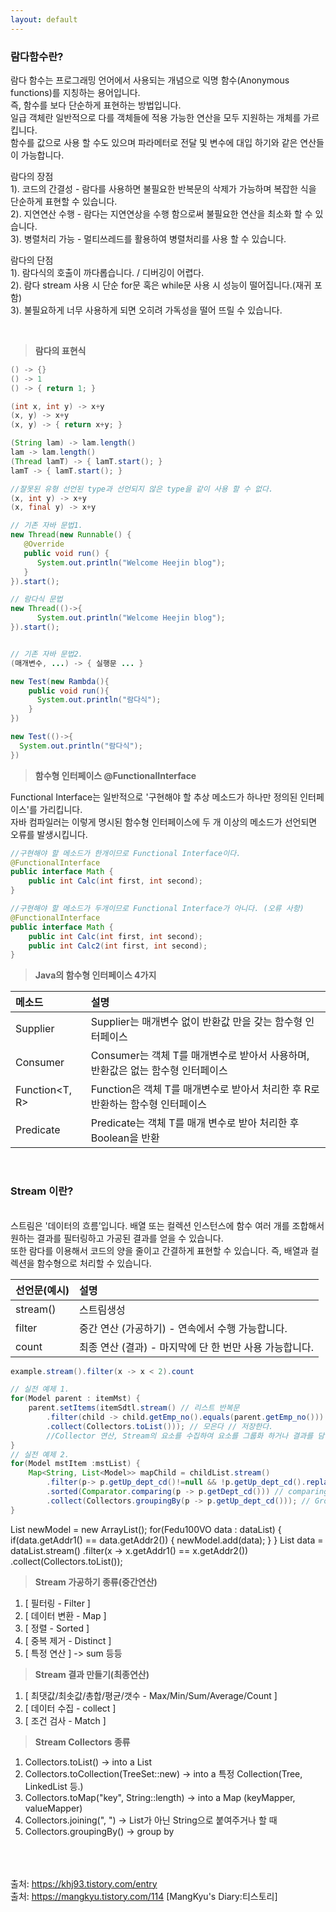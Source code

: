 ```yaml
---
layout: default
---
```


### **람다함수란?**
람다 함수는 프로그래밍 언어에서 사용되는 개념으로 익명 함수(Anonymous functions)를 지칭하는 용어입니다.<br/>
즉, 함수를 보다 단순하게 표현하는 방법입니다.<br/>
일급 객체란 일반적으로 다를 객체들에 적용 가능한 연산을 모두 지원하는 개체를 가르킵니다.<br/>
함수를 값으로 사용 할 수도 있으며 파라메터로 전달 및 변수에 대입 하기와 같은 연산들이 가능합니다.

람다의 장점<br/>
1). 코드의 간결성 - 람다를 사용하면 불필요한 반복문의 삭제가 가능하며 복잡한 식을 단순하게 표현할 수 있습니다.<br/>
2). 지연연산 수행 - 람다는 지연연상을 수행 함으로써 불필요한 연산을 최소화 할 수 있습니다.<br/>
3). 병렬처리 가능 - 멀티쓰레드를 활용하여 병렬처리를 사용 할 수 있습니다.

람다의 단점<br/>
1). 람다식의 호출이 까다롭습니다. / 디버깅이 어렵다.<br/>
2). 람다 stream 사용 시 단순 for문 혹은 while문 사용 시 성능이 떨어집니다.(재귀 포함)<br/>
3). 불필요하게 너무 사용하게 되면 오히려 가독성을 떨어 뜨릴 수 있습니다.

<br/>

> **람다의 표현식**

```java
() -> {}
() -> 1
() -> { return 1; }

(int x, int y) -> x+y
(x, y) -> x+y
(x, y) -> { return x+y; }

(String lam) -> lam.length()
lam -> lam.length()
(Thread lamT) -> { lamT.start(); }
lamT -> { lamT.start(); }

//잘못된 유형 선언된 type과 선언되지 않은 type을 같이 사용 할 수 없다.
(x, int y) -> x+y
(x, final y) -> x+y

// 기존 자바 문법1.
new Thread(new Runnable() {
   @Override
   public void run() {
      System.out.println("Welcome Heejin blog");
   }
}).start();

// 람다식 문법
new Thread(()->{
      System.out.println("Welcome Heejin blog");
}).start();


// 기존 자바 문법2.
(매개변수, ...) -> { 실행문 ... }

new Test(new Rambda(){
    public void run(){
      System.out.println("람다식");
    }
})

new Test(()->{
  System.out.println("람다식");
})
```

> **함수형 인터페이스 @FunctionalInterface**

Functional Interface는 일반적으로 '구현해야 할 추상 메소드가 하나만 정의된 인터페이스'를 가리킵니다.<br/>
자바 컴파일러는 이렇게 명시된 함수형 인터페이스에 두 개 이상의 메소드가 선언되면 오류를 발생시킵니다.


```java
//구현해야 할 메소드가 한개이므로 Functional Interface이다.
@FunctionalInterface
public interface Math {
    public int Calc(int first, int second);
}

//구현해야 할 메소드가 두개이므로 Functional Interface가 아니다. (오류 사항)
@FunctionalInterface
public interface Math {
    public int Calc(int first, int second);
    public int Calc2(int first, int second);
}
```

> **Java의 함수형 인터페이스 4가지**

| 메소드                  | 설명                                  |
|:-----------------------|:--------------------------------------|
| Supplier<T>             | Supplier는 매개변수 없이 반환값 만을 갖는 함수형 인터페이스 |
| Consumer<T>             | Consumer는 객체 T를 매개변수로 받아서 사용하며, 반환값은 없는 함수형 인터페이스 |
| Function<T, R>          | Function은 객체 T를 매개변수로 받아서 처리한 후 R로 반환하는 함수형 인터페이스  |
| Predicate<T>            | Predicate는 객체 T를 매개 변수로 받아 처리한 후 Boolean을 반환  |

<br/>

### **Stream 이란?**
<br/>
스트림은 '데이터의 흐름’입니다. 배열 또는 컬렉션 인스턴스에 함수 여러 개를 조합해서 원하는 결과를 필터링하고 가공된 결과를 얻을 수 있습니다.  <br/>
또한 람다를 이용해서 코드의 양을 줄이고 간결하게 표현할 수 있습니다. 즉, 배열과 컬렉션을 함수형으로 처리할 수 있습니다.

| 선언문(예시)            | 설명                                  |
|:-----------------------|:--------------------------------------|
| stream()               | 스트림생성 |
| filter                 | 중간 연산 (가공하기) - 연속에서 수행 가능합니다. |
| count                  | 최종 연산 (결과) - 마지막에 단 한 번만 사용 가능합니다.  |

```java
example.stream().filter(x -> x < 2).count

// 실전 예제 1.
for(Model parent : itemMst) {
    parent.setItems(itemSdtl.stream() // 리스트 반복문
        .filter(child -> child.getEmp_no().equals(parent.getEmp_no())) // 특정 조건으로 거른다. child -> 람다표기법 반복문 이해
        .collect(Collectors.toList())); // 모은다 // 저장한다.
        //Collector 연산, Stream의 요소를 수집하여 요소를 그룹화 하거나 결과를 담아 반환하는데 사용한다.
}
// 실전 예제 2.
for(Model mstItem :mstList) {
    Map<String, List<Model>> mapChild = childList.stream()
        .filter(p-> p.getUp_dept_cd()!=null && !p.getUp_dept_cd().replace(" ", "").equals("") )
        .sorted(Comparator.comparing(p -> p.getDept_cd())) // comparing은 Function<T,R>을 인자로 받음.(정렬 변경)
        .collect(Collectors.groupingBy(p -> p.getUp_dept_cd())); // GroupingBy 를 이용하면 데이터 집합을 하나 이상의 특성으로 분류, 그룹화하는 연산
}
```
List<Fedu100VO> newModel = new ArrayList<Fedu100VO>();
            for(Fedu100VO data : dataList) {
            	if(data.getAddr1() == data.getAddr2()) {
            		newModel.add(data);
            	}
            }
            List<Fedu100VO> data = dataList.stream()
            		.filter(x -> x.getAddr1() == x.getAddr2())
            		.collect(Collectors.toList());

                    
> **Stream 가공하기 종류(중간연산)**
1. [ 필터링 - Filter ]
2. [ 데이터 변환 - Map ]
3. [ 정렬 - Sorted ]
4. [ 중복 제거 - Distinct ]
5. [ 특정 연산 ] -> sum 등등

> **Stream 결과 만들기(최종연산)**
1. [ 최댓값/최솟값/총합/평균/갯수 - Max/Min/Sum/Average/Count ]
2. [ 데이터 수집 - collect ]
3. [ 조건 검사 - Match ]

> **Stream Collectors 종류**
1. Collectors.toList() -> into a List
2. Collectors.toCollection(TreeSet::new) -> into a 특정 Collection(Tree, LinkedList 등.)
3. Collectors.toMap("key", String::length) -> into a Map (keyMapper, valueMapper)
4. Collectors.joining(", ") -> List가 아닌 String으로 붙여주거나 할 때
5. Collectors.groupingBy() -> group by



<br/><br/><br/>
출처: https://khj93.tistory.com/entry <br/>
출처: https://mangkyu.tistory.com/114 [MangKyu's Diary:티스토리]<br/>
